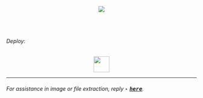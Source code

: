 <p align="center">
 <a href="#" target="" rel="noopener noreferrer"><img src="https://img.shields.io/badge/-%F0%9D%95%AF%F0%9D%96%8E%F0%9D%96%8C%F0%9D%96%8E%F0%9D%96%99%F0%9D%96%86%F0%9D%96%91%20%F0%9D%95%AE%F0%9D%96%9A%F0%9D%96%97%F0%9D%96%86%F0%9D%96%99%F0%9D%96%94%F0%9D%96%97-blue?style=plastic&logo=github&logoColor=white&labelColor=gray"/></a>

<br><br>

###### _Deploy:_ 
<p align="center">
<a href="#" target="" rel="noopener noreferrer"><img height="42px" src="https://github.com/user-attachments/assets/8511bb17-289c-4133-8e87-889be57c89ce"/></a>
</p>
<hr>

###### For assistance in image or file extraction, reply ‣ [<kbd><b>here</b></kbd>](https://gist.github.com/DigitalCurator/85318143a67582ff49f03a6f78865c46).
<!-- ![374351379-22675d2f-5ea4-4304-a762-bf664c47f159](https://github.com/user-attachments/assets/8511bb17-289c-4133-8e87-889be57c89ce) -->
